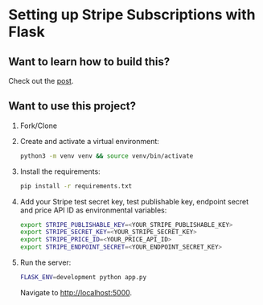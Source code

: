 # Setting up Stripe Subscriptions with Flask

## Want to learn how to build this?

Check out the [post](https://testdriven.io/blog/flask-stripe-subscriptions/).

## Want to use this project?

1. Fork/Clone

1. Create and activate a virtual environment:

    ```sh
    python3 -m venv venv && source venv/bin/activate
    ```

1. Install the requirements:

    ```sh
    pip install -r requirements.txt
    ```

1. Add your Stripe test secret key, test publishable key, endpoint secret and price API ID as environmental variables:

    ```sh
    export STRIPE_PUBLISHABLE_KEY=<YOUR_STRIPE_PUBLISHABLE_KEY>
    export STRIPE_SECRET_KEY=<YOUR_STRIPE_SECRET_KEY>
    export STRIPE_PRICE_ID=<YOUR_PRICE_API_ID>
    export STRIPE_ENDPOINT_SECRET=<YOUR_ENDPOINT_SECRET_KEY>
    ```

1. Run the server:

    ```sh
    FLASK_ENV=development python app.py
    ```

    Navigate to [http://localhost:5000](http://localhost:5000).
